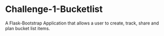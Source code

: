 # Challenge-1-Bucketlist
A Flask-Bootstrap Application that allows a user to create, track, share and plan bucket list items. 
